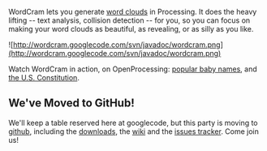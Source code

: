 WordCram lets you generate [word clouds](http://images.google.com/images?q=word+cloud&biw=1366&bih=576) in Processing.  It does the heavy lifting -- text analysis, collision detection -- for you, so you can focus on making your word clouds as beautiful, as revealing, or as silly as you like.

![http://wordcram.googlecode.com/svn/javadoc/wordcram.png](http://wordcram.googlecode.com/svn/javadoc/wordcram.png)

Watch WordCram in action, on OpenProcessing: [popular baby names](http://openprocessing.org/visuals/?visualID=12562), and [the U.S. Constitution](http://openprocessing.org/visuals/?visualID=12413).

## We've Moved to GitHub! ##

We'll keep a table reserved here at googlecode, but this party is moving to [github](https://github.com/danbernier/WordCram/), including the [downloads](https://github.com/danbernier/WordCram/downloads), the [wiki](https://github.com/danbernier/WordCram/wiki) and the [issues tracker](https://github.com/danbernier/WordCram/issues). Come join us!